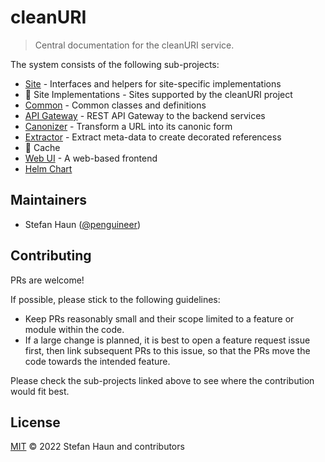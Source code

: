 # cleanURI

> Central documentation for the cleanURI service.

The system consists of the following sub-projects:
* [Site](https://github.com/penguineer/cleanURI-site) - Interfaces and helpers for site-specific implementations
* :construction: Site Implementations - Sites supported by the cleanURI project
* [Common](https://github.com/penguineer/cleanURI-common) - Common classes and definitions
* [API Gateway](https://github.com/penguineer/cleanURI-apigateway) - REST API Gateway to the backend services
* [Canonizer](https://github.com/penguineer/cleanURI-canonizer) - Transform a URL into its canonic form
* [Extractor](https://github.com/penguineer/cleanURI-extractor) - Extract meta-data to create decorated referencess
* :construction: Cache
* [Web UI](https://github.com/penguineer/cleanURI-webui) - A web-based frontend
* [Helm Chart](https://github.com/penguineer/cleanURI-helm)


## Maintainers

* Stefan Haun ([@penguineer](https://github.com/penguineer))


## Contributing

PRs are welcome!

If possible, please stick to the following guidelines:

* Keep PRs reasonably small and their scope limited to a feature or module within the code.
* If a large change is planned, it is best to open a feature request issue first, then link subsequent PRs to this issue, so that the PRs move the code towards the intended feature.

Please check the sub-projects linked above to see where the contribution would fit best.


## License

[MIT](LICENSE.txt) © 2022 Stefan Haun and contributors
